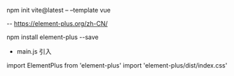 npm init vite@latest <project-name> – –template vue

-- https://element-plus.org/zh-CN/

npm install element-plus --save

- main.js 引入

import ElementPlus from 'element-plus'
import 'element-plus/dist/index.css'
